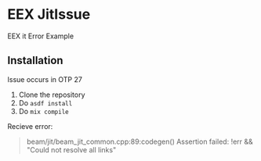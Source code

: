 # EEX JitIssue

EEX it Error Example

## Installation

Issue occurs in OTP 27

1) Clone the repository
2) Do `asdf install`
3) Do `mix compile`

Recieve error:
> beam/jit/beam_jit_common.cpp:89:codegen() Assertion failed: !err && "Could not resolve all links"
